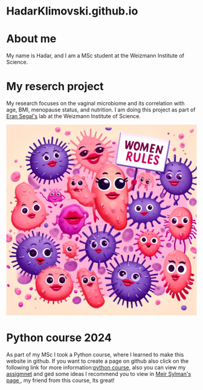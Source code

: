 # HadarKlimovski.github.io

# About me
My name is Hadar, and I am a MSc student at the Weizmann Institute of Science.

# My reserch project
My research focuses on the vaginal microbiome and its correlation with age, BMI, menopause status, and nutrition.
I am doing this project as part of [Eran Segal's](https://www.weizmann.ac.il/math/segal/) lab at the Weizmann Institute of Science. 

![](microbiom.jpg)

# Python course 2024
As part of my MSc I took a Python course, where I learned to make this website in github.
If you want to create a page on github also click on the following link for more information:[python course](/python), also you can view my [assigmnet](https://github.com/HadarKlimovski/HadarsAssignments/tree/main/day02) and ged some ideas 
I recommend you to view in [Meir Sylman's page ](https://meirsylman.github.io/), my friend from this course, Its great!

